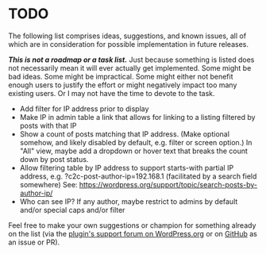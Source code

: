 # TODO

The following list comprises ideas, suggestions, and known issues, all of which are in consideration for possible implementation in future releases.

***This is not a roadmap or a task list.*** Just because something is listed does not necessarily mean it will ever actually get implemented. Some might be bad ideas. Some might be impractical. Some might either not benefit enough users to justify the effort or might negatively impact too many existing users. Or I may not have the time to devote to the task.

* Add filter for IP address prior to display
* Make IP in admin table a link that allows for linking to a listing filtered by posts with that IP
* Show a count of posts matching that IP address. (Make optional somehow, and likely disabled by default, e.g. filter or screen option.) In "All" view, maybe add a dropdown or hover text that breaks the count down by post status.
* Allow filtering table by IP address to support starts-with partial IP address, e.g. ?c2c-post-author-ip=192.168.1 (facilitated by a search field somewhere)
  See: https://wordpress.org/support/topic/search-posts-by-author-ip/
* Who can see IP? If any author, maybe restrict to admins by default and/or special caps and/or filter

Feel free to make your own suggestions or champion for something already on the list (via the [plugin's support forum on WordPress.org](https://wordpress.org/support/plugin/post-author-ip/) or on [GitHub](https://github.com/coffee2code/post-author-ip/) as an issue or PR).